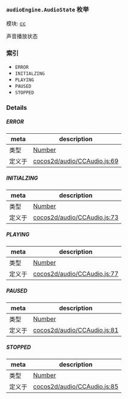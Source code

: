 ### `audioEngine.AudioState` 枚举



模块: [cc](../modules/cc.md)


声音播放状态


### 索引
  - `ERROR`
  - `INITIALZING`
  - `PLAYING`
  - `PAUSED`
  - `STOPPED`

### Details


##### ERROR

> 

| meta | description |
|------|-------------|
| 类型 | <a href="https://developer.mozilla.org/en/JavaScript/Reference/Global_Objects/Number" class="crosslink external" target="_blank">Number</a> |
| 定义于 | [cocos2d/audio/CCAudio.js:69](https://github.com/cocos-creator/engine/blob/22ca6465effd8063cb95e509843b8bef3d880759/cocos2d/audio/CCAudio.js#L69) |



##### INITIALZING

> 

| meta | description |
|------|-------------|
| 类型 | <a href="https://developer.mozilla.org/en/JavaScript/Reference/Global_Objects/Number" class="crosslink external" target="_blank">Number</a> |
| 定义于 | [cocos2d/audio/CCAudio.js:73](https://github.com/cocos-creator/engine/blob/22ca6465effd8063cb95e509843b8bef3d880759/cocos2d/audio/CCAudio.js#L73) |



##### PLAYING

> 

| meta | description |
|------|-------------|
| 类型 | <a href="https://developer.mozilla.org/en/JavaScript/Reference/Global_Objects/Number" class="crosslink external" target="_blank">Number</a> |
| 定义于 | [cocos2d/audio/CCAudio.js:77](https://github.com/cocos-creator/engine/blob/22ca6465effd8063cb95e509843b8bef3d880759/cocos2d/audio/CCAudio.js#L77) |



##### PAUSED

> 

| meta | description |
|------|-------------|
| 类型 | <a href="https://developer.mozilla.org/en/JavaScript/Reference/Global_Objects/Number" class="crosslink external" target="_blank">Number</a> |
| 定义于 | [cocos2d/audio/CCAudio.js:81](https://github.com/cocos-creator/engine/blob/22ca6465effd8063cb95e509843b8bef3d880759/cocos2d/audio/CCAudio.js#L81) |



##### STOPPED

> 

| meta | description |
|------|-------------|
| 类型 | <a href="https://developer.mozilla.org/en/JavaScript/Reference/Global_Objects/Number" class="crosslink external" target="_blank">Number</a> |
| 定义于 | [cocos2d/audio/CCAudio.js:85](https://github.com/cocos-creator/engine/blob/22ca6465effd8063cb95e509843b8bef3d880759/cocos2d/audio/CCAudio.js#L85) |


